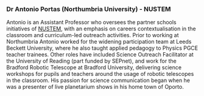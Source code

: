 <a name="ap"></a>

### Dr Antonio Portas (Northumbria University) - NUSTEM

Antonio is an Assistant Professor who oversees the partner schools initiatives of [NUSTEM](https://nustem.uk/), with an emphasis on careers contextualisation in the classroom and curriculum-led outreach activities. 
Prior to working at Northumbria Antonio worked for the widening participation team at Leeds Beckett University, where he also taught applied pedagogy to Physics PGCE teacher trainees. 
Other roles have included Science Outreach Facilitator at the University of Reading (part funded by SEPnet), and work for the Bradford Robotic Telescope at Bradford University, delivering science workshops for pupils and teachers around the usage of robotic telescopes in the classroom. 
His passion for science communication began when he was a presenter of live planetarium shows in his home town of Oporto.
